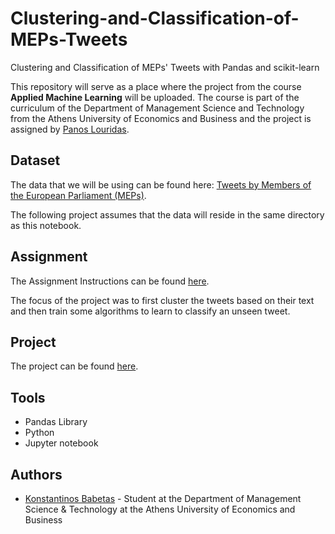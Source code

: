 # Clustering-and-Classification-of-MEPs-Tweets
Clustering and Classification of MEPs' Tweets with Pandas and scikit-learn

This repository will serve as a place where the project from the course **Applied Machine Learning** will be uploaded. The course is part of the curriculum of the Department of Management Science and Technology from the Athens University of Economics and Business and the project is assigned by [Panos Louridas](https://github.com/louridas).

## Dataset

The data that we will be using can be found here: [Tweets by Members of the European Parliament (MEPs)](https://www.clarin.si/repository/xmlui/handle/11356/1071).

The following project assumes that the data will reside in the same directory as this notebook.

## Assignment

The Assignment Instructions can be found [here](https://github.com/kbabetas/Clustering-and-Classification-of-MEPs-Tweets/blob/master/Assignment%20Instructions/twitter_meps.ipynb).

The focus of the project was to first cluster the tweets based on their text and then train some algorithms to learn to classify an unseen tweet.

## Project

The project can be found [here](https://github.com/kbabetas/Clustering-and-Classification-of-MEPs-Tweets/blob/master/Babetas_Konstantinos_8160078_3rd_Assignment.ipynb).

## Tools

* Pandas Library
* Python
* Jupyter notebook

## Authors

* [Konstantinos Babetas](https://www.linkedin.com/in/kbabetas/) - Student at the Department of Management Science & Technology at the Athens University of Economics and Business
